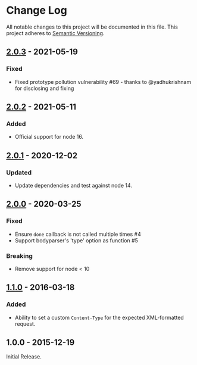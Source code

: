 # Change Log

All notable changes to this project will be documented in this file.
This project adheres to [Semantic Versioning](http://semver.org/).

## [2.0.3] - 2021-05-19

### Fixed

- Fixed prototype pollution vulnerability #69 - thanks to @yadhukrishnam for disclosing and fixing

## [2.0.2] - 2021-05-11

### Added

- Official support for node 16.

## [2.0.1] - 2020-12-02

### Updated

- Update dependencies and test against node 14.

## [2.0.0] - 2020-03-25

### Fixed

- Ensure `done` callback is not called multiple times #4
- Support bodyparser's 'type' option as function #5

### Breaking

- Remove support for node < 10

## [1.1.0] - 2016-03-18

### Added

- Ability to set a custom `Content-Type` for the expected XML-formatted request.

## 1.0.0 - 2015-12-19

Initial Release.

[2.0.3]: https://github.com/fiznool/body-parser-xml/compare/v2.0.2...v2.0.3
[2.0.2]: https://github.com/fiznool/body-parser-xml/compare/v2.0.1...v2.0.2
[2.0.1]: https://github.com/fiznool/body-parser-xml/compare/v2.0.0...v2.0.1
[2.0.0]: https://github.com/fiznool/body-parser-xml/compare/v1.1.0...v2.0.0
[1.1.0]: https://github.com/fiznool/body-parser-xml/compare/v1.0.0...v1.1.0
